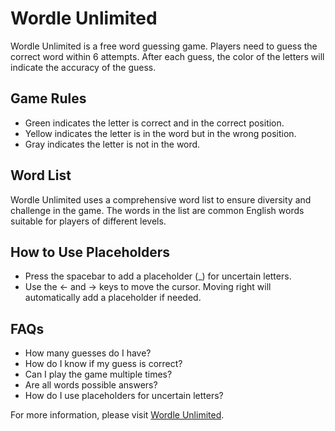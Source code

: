 # Wordle Unlimited

Wordle Unlimited is a free word guessing game. Players need to guess the correct word within 6 attempts. After each guess, the color of the letters will indicate the accuracy of the guess.

## Game Rules

- Green indicates the letter is correct and in the correct position.
- Yellow indicates the letter is in the word but in the wrong position.
- Gray indicates the letter is not in the word.

## Word List

Wordle Unlimited uses a comprehensive word list to ensure diversity and challenge in the game. The words in the list are common English words suitable for players of different levels.

## How to Use Placeholders

- Press the spacebar to add a placeholder (_) for uncertain letters.
- Use the ← and → keys to move the cursor. Moving right will automatically add a placeholder if needed.

## FAQs

- How many guesses do I have?
- How do I know if my guess is correct?
- Can I play the game multiple times?
- Are all words possible answers?
- How do I use placeholders for uncertain letters?

For more information, please visit [Wordle Unlimited](https://wordleunlimited.cc/).
